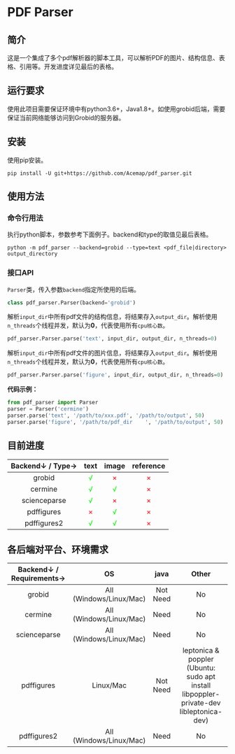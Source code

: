 # PDF Parser

## 简介

这是一个集成了多个pdf解析器的脚本工具，可以解析PDF的图片、结构信息、表格、引用等。开发进度详见最后的表格。

## 运行要求
使用此项目需要保证环境中有python3.6+，Java1.8+。如使用grobid后端，需要保证当前网络能够访问到Grobid的服务器。

## 安装
使用pip安装。

``` shell
pip install -U git+https://github.com/Acemap/pdf_parser.git
```


## 使用方法

### 命令行用法

执行python脚本，参数参考下面例子。backend和type的取值见最后表格。

``` shell
python -m pdf_parser --backend=grobid --type=text <pdf_file|directory> output_directory
```

### 接口API

`Parser`类，传入参数`backend`指定所使用的后端。
```python
class pdf_parser.Parser(backend='grobid')
```

解析`input_dir`中所有pdf文件的结构信息，将结果存入`output_dir`。解析使用`n_threads`个线程并发，默认为**0**，代表使用所有`cpu核心数`。
```python
pdf_parser.Parser.parse('text', input_dir, output_dir, n_threads=0)
```

解析`input_dir`中所有pdf文件的图片信息，将结果存入`output_dir`。解析使用`n_threads`个线程并发，默认为**0**，代表使用所有`cpu核心数`。
```python
pdf_parser.Parser.parse('figure', input_dir, output_dir, n_threads=0)
```


**代码示例：**

```python
from pdf_parser import Parser
parser = Parser('cermine')
parser.parse('text', '/path/to/xxx.pdf', '/path/to/output', 50)
parser.parse('figure', '/path/to/pdf_dir    ', '/path/to/output', 50)
```

## 目前进度 

Backend↓ / Type→ | text | image | reference
:-: | :-: | :-: | :-:
grobid | <font color="#00FF00">√</font> | <font color="#FF0000">×</font> | <font color="#FF0000">×</font> 
cermine | <font color="#00FF00">√</font> | <font color="#00FF00">√</font> | <font color="#FF0000">×</font>
scienceparse | <font color="#00FF00">√</font> | <font color="#FF0000">×</font> | <font color="#FF0000">×</font>
pdffigures | <font color="#FF0000">×</font> | <font color="#00FF00">√</font> | <font color="#FF0000">×</font>
pdffigures2 | <font color="#00FF00">√</font> | <font color="#00FF00">√</font> | <font color="#FF0000">×</font>

## 各后端对平台、环境需求

Backend↓ / Requirements→ | OS | java | Other
:-: | :-: | :-: | :-:
grobid | All (Windows/Linux/Mac) | Not Need | No
cermine | All (Windows/Linux/Mac) | Need | No
scienceparse | All (Windows/Linux/Mac) | Need | No
pdffigures | Linux/Mac | Not Need | leptonica & poppler (Ubuntu: sudo apt install libpoppler-private-dev libleptonica-dev)
pdffigures2 | All (Windows/Linux/Mac) | Need | No
